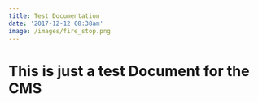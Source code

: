```yaml
---
title: Test Documentation
date: '2017-12-12 08:38am'
image: /images/fire_stop.png
---
```

# This is just a test Document for the CMS
